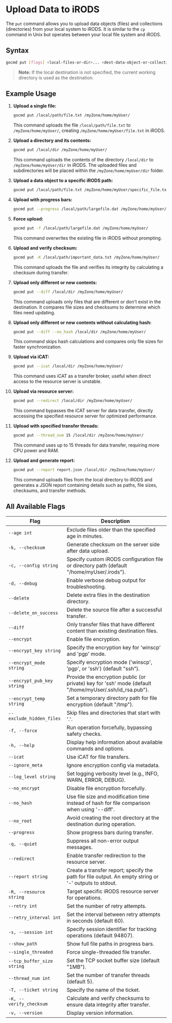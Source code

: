 # Upload Data to iRODS

The `put` command allows you to upload data objects (files) and collections (directories) from your local system to iRODS. It is similar to the `cp` command in Unix but operates between your local file system and iRODS.

## Syntax
```sh
gocmd put [flags] <local-files-or-dir>... <dest-data-object-or-collection>
```

> **Note:** If the local destination is not specified, the current working directory is used as the destination.

## Example Usage

1. **Upload a single file:**
    ```sh
    gocmd put /local/path/file.txt /myZone/home/myUser/
    ```

    This command uploads the file `/local/path/file.txt` to `/myZone/home/myUser/`, creating `/myZone/home/myUser/file.txt` in iRODS.

2. **Upload a directory and its contents:**
    ```sh
    gocmd put /local/dir /myZone/home/myUser/
    ```

    This command uploads the contents of the directory `/local/dir` to `/myZone/home/myUser/dir` in iRODS. The uploaded files and subdirectories will be placed within the `/myZone/home/myUser/dir` folder.

3. **Upload a data object to a specific iRODS path:**
    ```sh
    gocmd put /local/path/file.txt /myZone/home/myUser/specific_file.txt
    ```

4. **Upload with progress bars:**
    ```sh
    gocmd put --progress /local/path/largefile.dat /myZone/home/myUser/
    ```

5. **Force upload:**
    ```sh
    gocmd put -f /local/path/largefile.dat /myZone/home/myUser/
    ```

    This command overwrites the existing file in iRODS without prompting.

6. **Upload and verify checksum:**
    ```sh
    gocmd put -K /local/path/important_data.txt /myZone/home/myUser/
    ```

    This command uploads the file and verifies its integrity by calculating a checksum during transfer.

7. **Upload only different or new contents:**
    ```sh
    gocmd put --diff /local/dir /myZone/home/myUser/
    ```

    This command uploads only files that are different or don't exist in the destination. It compares file sizes and checksums to determine which files need updating.

8. **Upload only different or new contents without calculating hash:**
    ```sh
    gocmd put --diff --no_hash /local/dir /myZone/home/myUser/
    ```

    This command skips hash calculations and compares only file sizes for faster synchronization.

9. **Upload via iCAT:**
    ```sh
    gocmd put --icat /local/dir /myZone/home/myUser/
    ```

    This command uses iCAT as a transfer broker, useful when direct access to the resource server is unstable.

10. **Upload via resource server:**
    ```sh
    gocmd put --redirect /local/dir /myZone/home/myUser/
    ```

    This command bypasses the iCAT server for data transfer, directly accessing the specified resource server for optimized performance.

11. **Upload with specified transfer threads:**
    ```sh
    gocmd put --thread_num 15 /local/dir /myZone/home/myUser/
    ```

    This command uses up to 15 threads for data transfer, requiring more CPU power and RAM.

12. **Upload and generate report:** 
    ```sh
    gocmd put --report report.json /local/dir /myZone/home/myUser/
    ```

    This command uploads files from the local directory to iRODS and generates a JSON report containing details such as paths, file sizes, checksums, and transfer methods.

## All Available Flags

| Flag                  | Description                                                                 |
|-----------------------|-----------------------------------------------------------------------------|
| `--age int`           | Exclude files older than the specified age in minutes.                      |
| `-k, --checksum`      | Generate checksum on the server side after data upload.                     |
| `-c, --config string` | Specify custom iRODS configuration file or directory path (default "/home/myUser/.irods"). |
| `-d, --debug`         | Enable verbose debug output for troubleshooting.                            |
| `--delete`            | Delete extra files in the destination directory.                            |
| `--delete_on_success` | Delete the source file after a successful transfer.                         |
| `--diff`              | Only transfer files that have different content than existing destination files. |
| `--encrypt`           | Enable file encryption.                                                     |
| `--encrypt_key string` | Specify the encryption key for 'winscp' and 'pgp' mode.                    |
| `--encrypt_mode string` | Specify encryption mode ('winscp', 'pgp', or 'ssh') (default "ssh").      |
| `--encrypt_pub_key string` | Provide the encryption public (or private) key for 'ssh' mode (default "/home/myUser/.ssh/id_rsa.pub"). |
| `--encrypt_temp string` | Set a temporary directory path for file encryption (default "/tmp").      |
| `--exclude_hidden_files` | Skip files and directories that start with '.'.                          |
| `-f, --force`         | Run operation forcefully, bypassing safety checks.                          |
| `-h, --help`          | Display help information about available commands and options.              |
| `--icat`              | Use iCAT for file transfers.                                                |
| `--ignore_meta`       | Ignore encryption config via metadata.                                      |
| `--log_level string`  | Set logging verbosity level (e.g., INFO, WARN, ERROR, DEBUG).               |
| `--no_encrypt`        | Disable file encryption forcefully.                                         |
| `--no_hash`           | Use file size and modification time instead of hash for file comparison when using '--diff'. |
| `--no_root`           | Avoid creating the root directory at the destination during operation.      |
| `--progress`          | Show progress bars during transfer.                                         |
| `-q, --quiet`         | Suppress all non-error output messages.                                     |
| `--redirect`          | Enable transfer redirection to the resource server.                         |
| `--report string`     | Create a transfer report; specify the path for file output. An empty string or '-' outputs to stdout. |
| `-R, --resource string` | Target specific iRODS resource server for operations.                     |
| `--retry int`         | Set the number of retry attempts.                                           |
| `--retry_interval int` | Set the interval between retry attempts in seconds (default 60).           |
| `-s, --session int`   | Specify session identifier for tracking operations (default 94807).         |
| `--show_path`         | Show full file paths in progress bars.                                      |
| `--single_threaded`   | Force single-threaded file transfer.                                        |
| `--tcp_buffer_size string` | Set the TCP socket buffer size (default "1MB").                        |
| `--thread_num int`    | Set the number of transfer threads (default 5).                             |
| `-T, --ticket string` | Specify the name of the ticket.                                             |
| `-K, --verify_checksum` | Calculate and verify checksums to ensure data integrity after transfer.   |
| `-v, --version`       | Display version information.                                                |
